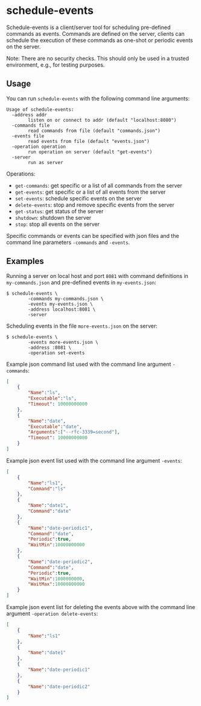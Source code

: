 # schedule-events

Schedule-events is a client/server tool for scheduling pre-defined commands as
events. Commands are defined on the server, clients can schedule the execution
of these commands as one-shot or periodic events on the server.

Note: There are no security checks. This should only be used in a trusted
environment, e.g., for testing purposes.

## Usage

You can run `schedule-events` with the following command line arguments:

```
Usage of schedule-events:
  -address addr
        listen on or connect to addr (default "localhost:8080")
  -commands file
        read commands from file (default "commands.json")
  -events file
        read events from file (default "events.json")
  -operation operation
        run operation on server (default "get-events")
  -server
        run as server
```

Operations:
* `get-commands`: get specific or a list of all commands from the server
* `get-events`: get specific or a list of all events from the server
* `set-events`: schedule specific events on the server
* `delete-events`: stop and remove specific events from the server
* `get-status`: get status of the server
* `shutdown`: shutdown the server
* `stop`: stop all events on the server

Specific commands or events can be specified with json files and the command
line parameters `-commands` and `-events`.

## Examples

Running a server on local host and port `8081` with command definitions in
`my-commands.json` and pre-defined events in `my-events.json`:

```console
$ schedule-events \
        -commands my-commands.json \
        -events my-events.json \
        -address localhost:8081 \
        -server
```

Scheduling events in the file `more-events.json` on the server:

```console
$ schedule-events \
        -events more-events.json \
        -address :8081 \
        -operation set-events
```

Example json command list used with the command line argument `-commands`:

```json
[
	{
		"Name":"ls",
		"Executable":"ls",
		"Timeout": 10000000000
	},
	{
		"Name":"date",
		"Executable":"date",
		"Arguments":["--rfc-3339=second"],
		"Timeout": 10000000000
	}
]
```

Example json event list used with the command line argument `-events`:

```json
[
	{
		"Name":"ls1",
		"Command":"ls"
	},
	{
		"Name":"date1",
		"Command":"date"
	},
	{
		"Name":"date-periodic1",
		"Command":"date",
		"Periodic":true,
		"WaitMin":10000000000
	},
	{
		"Name":"date-periodic2",
		"Command":"date",
		"Periodic":true,
		"WaitMin":1000000000,
		"WaitMax":10000000000
	}
]
```

Example json event list for deleting the events above with the command line
argument `-operation delete-events`:

```json
[
	{
		"Name":"ls1"
	},
	{
		"Name":"date1"
	},
	{
		"Name":"date-periodic1"
	},
	{
		"Name":"date-periodic2"
	}
]
```
